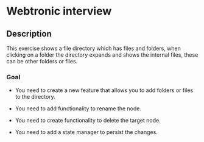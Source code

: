 # Webtronic interview

## Description

This exercise shows a file directory which has files and folders, when clicking on a folder the directory expands and shows the internal files, these can be other folders or files.

### Goal

- You need to create a new feature that allows you to add folders or files to the directory.

- You need to add functionality to rename the node.

- You need to create functionality to delete the target node.

- You need to add a state manager to persist the changes.
